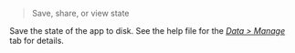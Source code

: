 > Save, share, or view state

Save the state of the app to disk. See the help file for the <a href="/radiant/data/manage.html" target="_blank">_Data > Manage_</a> tab for details.
